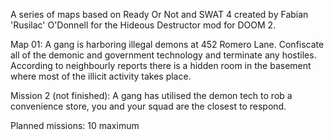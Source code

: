 A series of maps based on Ready Or Not and SWAT 4 created by Fabian 'Rusilac' O'Donnell for the Hideous Destructor mod for DOOM 2.

Map 01: A gang is harboring illegal demons at 452 Romero Lane. Confiscate all of the demonic and government technology and terminate any hostiles.
According to neighbourly reports there is a hidden room in the basement where most of the illicit activity takes place.

Mission 2 (not finished): A gang has utilised the demon tech to rob a convenience store, you and your squad are the closest to respond.

Planned missions: 10 maximum
